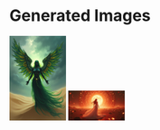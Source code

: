# Generated Images



<img src="2025_07_30_01.png" width="100"/> <img src="2025_07_30_02.png" width="100"/>